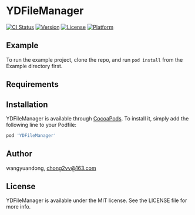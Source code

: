 # YDFileManager

[![CI Status](https://img.shields.io/travis/wangyuandong/YDFileManager.svg?style=flat)](https://travis-ci.org/wangyuandong/YDFileManager)
[![Version](https://img.shields.io/cocoapods/v/YDFileManager.svg?style=flat)](https://cocoapods.org/pods/YDFileManager)
[![License](https://img.shields.io/cocoapods/l/YDFileManager.svg?style=flat)](https://cocoapods.org/pods/YDFileManager)
[![Platform](https://img.shields.io/cocoapods/p/YDFileManager.svg?style=flat)](https://cocoapods.org/pods/YDFileManager)

## Example

To run the example project, clone the repo, and run `pod install` from the Example directory first.

## Requirements

## Installation

YDFileManager is available through [CocoaPods](https://cocoapods.org). To install
it, simply add the following line to your Podfile:

```ruby
pod 'YDFileManager'
```

## Author

wangyuandong, chong2vv@163.com

## License

YDFileManager is available under the MIT license. See the LICENSE file for more info.
